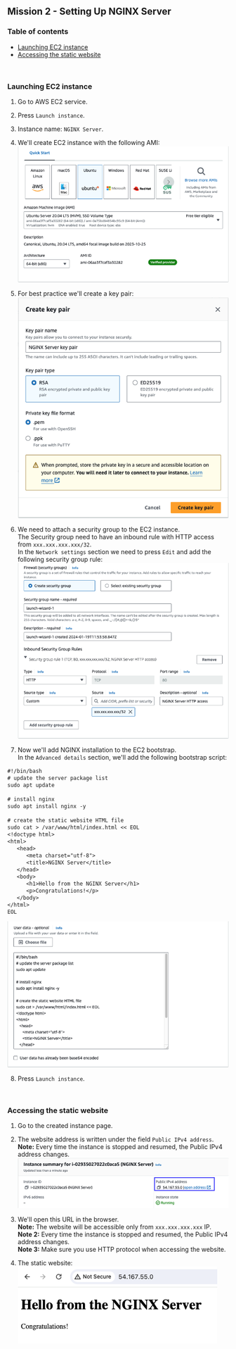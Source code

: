 ## Mission 2 - Setting Up NGINX Server

### Table of contents
* [Launching EC2 instance](#launching-ec2-instance)
* [Accessing the static website](#accessing-the-static-website)
<br>

### Launching EC2 instance

1. Go to AWS EC2 service.

2. Press `Launch instance`.

3. Instance name: `NGINX Server`.

4. We'll create EC2 instance with the following AMI:<br>
   ![EC2 AMI](./images/ec2_ami.png)

5. For best practice we'll create a key pair:<br>
   ![EC2 Key Pair](./images/ec2_key_pair.png)

6. We need to attach a security group to the EC2 instance.\
   The Security group need to have an inbound rule with HTTP access from `xxx.xxx.xxx.xxx/32`.\
   In the `Network settings` section we need to press `Edit` and add the following security group rule:<br>
   ![EC2 Security Group](./images/ec2_security_group.png)

7. Now we'll add NGINX installation to the EC2 bootstrap.\
   In the `Advanced details` section, we'll add the following bootstrap script:

```shell
#!/bin/bash
# update the server package list
sudo apt update

# install nginx
sudo apt install nginx -y

# create the static website HTML file
sudo cat > /var/www/html/index.html << EOL
<!doctype html>
<html>
   <head>
      <meta charset="utf-8">
      <title>NGINX Server</title>
   </head>
   <body>
      <h1>Hello from the NGINX Server</h1>
      <p>Congratulations!</p>
   </body>
</html>
EOL
```
![EC2 Bootstrap](./images/ec2_bootstrap.png)

8. Press `Launch instance`.
<br>

### Accessing the static website

1. Go to the created instance page.

2. The website address is written under the field `Public IPv4 address`.\
   **Note:** Every time the instance is stopped and resumed, the Public IPv4 address changes.<br>
   ![EC2 IPv4](./images/ec2_ipv4.png)

3. We'll open this URL in the browser.\
   **Note:** The website will be accessible only from `xxx.xxx.xxx.xxx` IP.\
   **Note 2:** Every time the instance is stopped and resumed, the Public IPv4 address changes.\
   **Note 3:** Make sure you use HTTP protocol when accessing the website.

4. The static website:<br>
   ![NGINX Static Website](./images/nginx_static_website.png)
